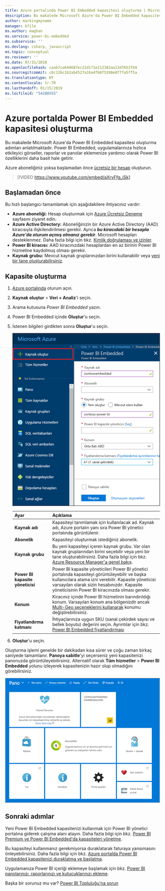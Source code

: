 ```yaml
---
title: Azure portalında Power BI Embedded kapasitesi oluşturma | Microsoft Docs
description: Bu makalede Microsoft Azure'da Power BI Embedded kapasitesi oluşturma adımları anlatılmaktadır.
author: markingmyname
manager: kfile
ms.author: maghan
ms.service: power-bi-embedded
ms.subservice: ''
ms.devlang: csharp, javascript
ms.topic: conceptual
ms.reviewer: ''
ms.date: 07/31/2018
ms.openlocfilehash: caab7ce649687ec22d171e112382aa13d7652fb9
ms.sourcegitcommit: c8c126c1b2ab4527a16a4fb8f5208e0f7fa5ff5a
ms.translationtype: HT
ms.contentlocale: tr-TR
ms.lasthandoff: 01/15/2019
ms.locfileid: "54288555"
---
```

# <a name="create-power-bi-embedded-capacity-in-the-azure-portal"></a>Azure portalda Power BI Embedded kapasitesi oluşturma

Bu makalede Microsoft Azure'da Power BI Embedded kapasitesi oluşturma adımları anlatılmaktadır. Power BI Embedded, uygulamalarınıza hızlıca etkileyici görseller, raporlar ve panolar eklemenize yardımcı olarak Power BI özelliklerini daha basit hale getirir.

Azure aboneliğiniz yoksa başlamadan önce [ücretsiz bir hesap](https://azure.microsoft.com/free/) oluşturun.

> [!VIDEO https://www.youtube.com/embed/aXrvFfg_iSk]

## <a name="before-you-begin"></a>Başlamadan önce

Bu hızlı başlangıcı tamamlamak için aşağıdakilere ihtiyacınız vardır:

* **Azure aboneliği:** Hesap oluşturmak için [Azure Ücretsiz Deneme](https://azure.microsoft.com/free/) sayfasını ziyaret edin.
* **Azure Active Directory:** Aboneliğinizin bir Azure Active Directory (AAD) kiracısıyla ilişkilendirilmesi gerekir. Ayrıca ***bu kiracıdaki bir hesapla Azure'da oturum açmış olmanız gerekir***. Microsoft hesapları desteklenmez. Daha fazla bilgi için bkz. [Kimlik doğrulaması ve izinler](https://docs.microsoft.com/azure/analysis-services/analysis-services-manage-users).
* **Power BI kiracısı:** AAD kiracınızdaki hesaplardan en az birinin Power BI hizmetine kaydolmuş olması gerekir.
* **Kaynak grubu:** Mevcut kaynak gruplarınızdan birini kullanabilir veya [yeni bir tane oluşturabilirsiniz](https://docs.microsoft.com/azure/azure-resource-manager/resource-group-overview).

## <a name="create-a-capacity"></a>Kapasite oluşturma

1. [Azure portalında](https://portal.azure.com/) oturum açın.

2. **Kaynak oluştur** > **Veri + Analiz**'i seçin.

3. Arama kutusuna *Power BI Embedded* yazın.

4. Power BI Embedded içinde **Oluştur**'u seçin.

5. İstenen bilgileri girdikten sonra **Oluştur**'u seçin.

    ![Yeni kapasite oluşturmak için doldurulması gereken alanlar](media/azure-pbie-create-capacity/azure-portal-create-power-bi-embedded.png)

    |Ayar |Açıklama |
    |---------|---------|
    |**Kaynak adı**|Kapasiteyi tanımlamak için kullanılacak ad. Kaynak adı, Azure portalın yanı sıra Power BI yönetici portalında görüntülenir.|
    |**Abonelik**|Kapasiteyi oluşturmak istediğiniz abonelik.|
    |**Kaynak grubu**|Bu yeni kapasiteyi içeren kaynak grubu. Var olan kaynak gruplarından birini seçebilir veya yeni bir tane oluşturabilirsiniz. Daha fazla bilgi için bkz. [Azure Resource Manager'a genel bakış](https://docs.microsoft.com/azure/azure-resource-manager/resource-group-overview).|
    |**Power BI kapasite yöneticisi**|Power BI kapasite yöneticileri Power BI yönetici portalında kapasiteyi görüntüleyebilir ve başka kullanıcılara atama izni verebilir. Kapasite yöneticisi varsayılan olarak sizin hesabınızdır. Kapasite yöneticisinin Power BI kiracınızda olması gerekir.|
    |**Konum**|Kiracınız içinde Power BI hizmetinin barındırıldığı konum. Varsayılan konum ana bölgenizdir ancak [Multi-Geo seçeneklerini kullanarak](embedded-multi-geo.md) konumu değiştirebilirsiniz.
    |**Fiyatlandırma katmanı**|İhtiyaçlarınıza uygun SKU (sanal çekirdek sayısı ve bellek boyutu) değerini seçin.  Ayrıntılar için bkz. [Power BI Embedded fiyatlandırması](https://azure.microsoft.com/pricing/details/power-bi-embedded/)|

6. **Oluştur**'u seçin.

Oluşturma işlemi genelde bir dakikadan kısa sürer ve çoğu zaman birkaç saniyede tamamlanır. **Panoya sabitle**'yi seçerseniz yeni kapasitenizi panonuzda görüntüleyebilirsiniz. Alternatif olarak **Tüm hizmetler** > **Power BI Embedded** yolunu izleyerek kapasitenizin hazır olup olmadığını görebilirsiniz.

![Azure portalda Power BI Embedded kapasitesi](media/azure-pbie-create-capacity/azure-portal-dashboard.png)

## <a name="next-steps"></a>Sonraki adımlar

Yeni Power BI Embedded kapasitenizi kullanmak için Power BI yönetici portalına giderek çalışma alanı atayın. Daha fazla bilgi için bkz. [Power BI Premium ve Power BI Embedded'da kapasiteleri yönetme](https://powerbi.microsoft.com/documentation/powerbi-admin-premium-manage/).

Bu kapasiteyi kullanmanız gerekmiyorsa duraklatarak faturaya yansımasını önleyebilirsiniz. Daha fazla bilgi için bkz. [Azure portalda Power BI Embedded kapasitenizi duraklatma ve başlatma](azure-pbie-pause-start.md).

Uygulamanıza Power BI içeriği eklemeye başlamak için bkz. [Power BI panolarınızı, raporlarınızı ve kutucuklarınızı ekleme](https://powerbi.microsoft.com/documentation/powerbi-developer-embedding-content/).

Başka bir sorunuz mu var? [Power BI Topluluğu'na sorun](http://community.powerbi.com/)